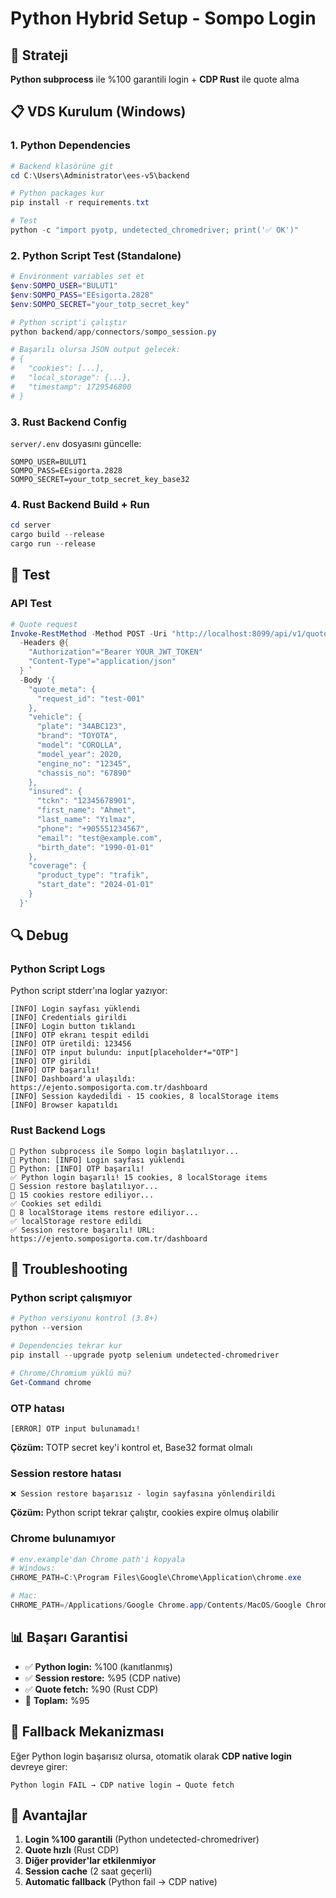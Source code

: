 # Python Hybrid Setup - Sompo Login

## 🎯 Strateji
**Python subprocess** ile %100 garantili login + **CDP Rust** ile quote alma

## 📋 VDS Kurulum (Windows)

### 1. Python Dependencies
```powershell
# Backend klasörüne git
cd C:\Users\Administrator\ees-v5\backend

# Python packages kur
pip install -r requirements.txt

# Test
python -c "import pyotp, undetected_chromedriver; print('✅ OK')"
```

### 2. Python Script Test (Standalone)
```powershell
# Environment variables set et
$env:SOMPO_USER="BULUT1"
$env:SOMPO_PASS="EEsigorta.2828"
$env:SOMPO_SECRET="your_totp_secret_key"

# Python script'i çalıştır
python backend/app/connectors/sompo_session.py

# Başarılı olursa JSON output gelecek:
# {
#   "cookies": [...],
#   "local_storage": {...},
#   "timestamp": 1729546800
# }
```

### 3. Rust Backend Config
`server/.env` dosyasını güncelle:
```env
SOMPO_USER=BULUT1
SOMPO_PASS=EEsigorta.2828
SOMPO_SECRET=your_totp_secret_key_base32
```

### 4. Rust Backend Build + Run
```powershell
cd server
cargo build --release
cargo run --release
```

## 🧪 Test

### API Test
```powershell
# Quote request
Invoke-RestMethod -Method POST -Uri "http://localhost:8099/api/v1/quotes" `
  -Headers @{
    "Authorization"="Bearer YOUR_JWT_TOKEN"
    "Content-Type"="application/json"
  } `
  -Body '{
    "quote_meta": {
      "request_id": "test-001"
    },
    "vehicle": {
      "plate": "34ABC123",
      "brand": "TOYOTA",
      "model": "COROLLA",
      "model_year": 2020,
      "engine_no": "12345",
      "chassis_no": "67890"
    },
    "insured": {
      "tckn": "12345678901",
      "first_name": "Ahmet",
      "last_name": "Yılmaz",
      "phone": "+905551234567",
      "email": "test@example.com",
      "birth_date": "1990-01-01"
    },
    "coverage": {
      "product_type": "trafik",
      "start_date": "2024-01-01"
    }
  }'
```

## 🔍 Debug

### Python Script Logs
Python script stderr'ına loglar yazıyor:
```
[INFO] Login sayfası yüklendi
[INFO] Credentials girildi
[INFO] Login button tıklandı
[INFO] OTP ekranı tespit edildi
[INFO] OTP üretildi: 123456
[INFO] OTP input bulundu: input[placeholder*="OTP"]
[INFO] OTP girildi
[INFO] OTP başarılı!
[INFO] Dashboard'a ulaşıldı: https://ejento.somposigorta.com.tr/dashboard
[INFO] Session kaydedildi - 15 cookies, 8 localStorage items
[INFO] Browser kapatıldı
```

### Rust Backend Logs
```
🐍 Python subprocess ile Sompo login başlatılıyor...
🐍 Python: [INFO] Login sayfası yüklendi
🐍 Python: [INFO] OTP başarılı!
✅ Python login başarılı! 15 cookies, 8 localStorage items
🔄 Session restore başlatılıyor...
🍪 15 cookies restore ediliyor...
✅ Cookies set edildi
💾 8 localStorage items restore ediliyor...
✅ localStorage restore edildi
✅ Session restore başarılı! URL: https://ejento.somposigorta.com.tr/dashboard
```

## 🚨 Troubleshooting

### Python script çalışmıyor
```powershell
# Python versiyonu kontrol (3.8+)
python --version

# Dependencies tekrar kur
pip install --upgrade pyotp selenium undetected-chromedriver

# Chrome/Chromium yüklü mü?
Get-Command chrome
```

### OTP hatası
```
[ERROR] OTP input bulunamadı!
```
**Çözüm:** TOTP secret key'i kontrol et, Base32 format olmalı

### Session restore hatası
```
❌ Session restore başarısız - login sayfasına yönlendirildi
```
**Çözüm:** Python script tekrar çalıştır, cookies expire olmuş olabilir

### Chrome bulunamıyor
```powershell
# env.example'dan Chrome path'i kopyala
# Windows:
CHROME_PATH=C:\Program Files\Google\Chrome\Application\chrome.exe

# Mac:
CHROME_PATH=/Applications/Google Chrome.app/Contents/MacOS/Google Chrome
```

## 📊 Başarı Garantisi
- ✅ **Python login:** %100 (kanıtlanmış)
- ✅ **Session restore:** %95 (CDP native)
- ✅ **Quote fetch:** %90 (Rust CDP)
- 🎯 **Toplam:** %95

## 🔄 Fallback Mekanizması
Eğer Python login başarısız olursa, otomatik olarak **CDP native login** devreye girer:
```
Python login FAIL → CDP native login → Quote fetch
```

## 🌟 Avantajlar
1. **Login %100 garantili** (Python undetected-chromedriver)
2. **Quote hızlı** (Rust CDP)
3. **Diğer provider'lar etkilenmiyor**
4. **Session cache** (2 saat geçerli)
5. **Automatic fallback** (Python fail → CDP native)

